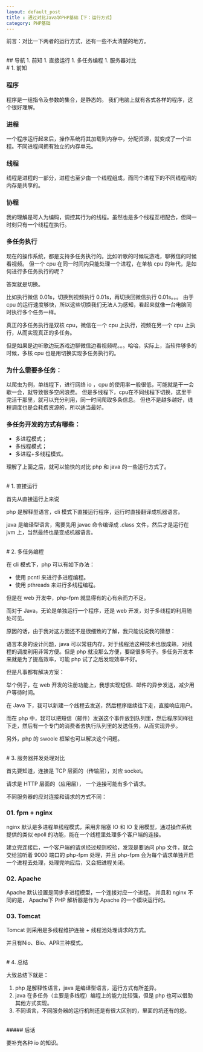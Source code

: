 ```yaml
---
layout: default_post
title : 通过对比Java学PHP基础【下：运行方式】
category: PHP基础
---
```



前言：对比一下两者的运行方式，还有一些不太清楚的地方。

<br>
## 导航
1. 前知
1. 直接运行
1. 多任务编程
1. 服务器对比


<br>
# 1. 前知

### 程序
程序是一组指令及参数的集合，是静态的。
我们电脑上就有各式各样的程序，这个很好理解。

### 进程
一个程序运行起来后，操作系统将其加载到内存中，分配资源，就变成了一个进程。不同进程间拥有独立的内存单元。

### 线程
线程是进程的一部分，进程也至少由一个线程组成，而同个进程下的不同线程间的内存是共享的。

### 协程
我的理解是可人为编码，调控其行为的线程。虽然也是多个线程互相配合，但同一时刻只有一个线程在执行。

### 多任务执行
现在的操作系统，都是支持多任务执行的。比如听歌的时候玩游戏，聊微信的时候看视频。
但一个 cpu 在同一时间内只能处理一个进程，在单核 cpu 的年代，是如何进行多任务执行的呢？

答案就是切换。

比如执行微信 0.01s，切换到视频执行 0.01s，再切换回微信执行 0.01s。。。
由于 cpu 的运行速度够快，所以这些切换我们无法人为感知，看起来就像一台电脑同时执行多个任务一样。

真正的多任务执行是双核 cpu，微信在一个 cpu 上执行，视频在另一个 cpu 上执行，从而实现真正的多任务。

但是如果是边听歌边玩游戏边聊微信边看视频呢。。。哈哈，实际上，当软件够多的时候，多核 cpu 也是用切换实现多任务执行的。

### 为什么需要多任务：

以爬虫为例，单线程下，进行网络 io ，cpu 的使用率一般很低，可能就是干一会歇一会，就导致很多空闲浪费。
但是多线程下，cpu在不同线程下切换，这里干完活干那里，就可以充分利用，同一时间爬取多条信息。
但也不是越多越好，线程调度也是会耗费资源的，所以适当最好。


### 多任务开发的方式有哪些：

- 多进程模式；
- 多线程模式；
- 多进程+多线程模式。


理解了上面之后，就可以愉快的对比 php 和 java 的一些运行方式了。

<br>
# 1. 直接运行

首先从直接运行上来说

php 是解释型语言，cli 模式下直接运行程序，运行时直接翻译成机器语言。

java 是编译型语言，需要先用 javac 命令编译成 .class 文件，然后才是运行在 jvm 上，当然最终也是变成机器语言。

<br>
# 2. 多任务编程

在 cli 模式下，php 可以有如下办法：

- 使用 pcntl 来进行多进程编程。
- 使用 pthreads 来进行多线程编程。

但是在 web 开发中，php-fpm 就显得有的心有余而力不足。

而对于 Java，无论是单独运行一个程序，还是 web 开发，对于多线程的利用随处可见。

原因的话，由于我对这方面还不是很细致的了解，我只能说说我的猜想：

语言本身的设计问题，java 可以常驻内存，对于线程池这种技术也很成熟，对线程的调度利用非常方便。但是 php 就没那么方便，要绕很多弯子。多任务开发本来就是为了提高效率，可能 php 试了之后发现效率不好。

但是凡事都有解决方案：

举个例子，在 web 开发的注册功能上，我想实现短信、邮件的异步发送，减少用户等待时间。

在 Java 下，我可以新建一个线程去发送，然后程序继续往下走，直接响应用户。

而在 php 中，我可以把短信（邮件）发送这个事件放到队列里，然后程序同样往下走，然后有一个专门的消费者去执行队列里的发送任务，从而实现异步。

另外，php 的 swoole 框架也可以解决这个问题。

<br>
# 3. 服务器并发处理对比

首先要知道，连接是 TCP 层面的（传输层），对应 socket。

请求是 HTTP 层面的（应用层）， 一个连接可能有多个请求。

不同服务器的应对连接和请求的方式不同：


### 01. fpm + nginx 

nginx 默认是多进程单线程模式，采用非阻塞 IO 和 IO 复用模型，通过操作系统提供的类似 epoll 的功能，能在一个线程里处理多个客户端的连接。


建立完连接后，一个客户端的请求经过规则校验，发现是要访问 php 文件，就会交给监听着 9000 端口的 php-fpm 处理，并且 php-fpm 会为每个请求单独开启一个进程去处理，处理完响应后，又会把进程关闭。


### 02. Apache
Apache 默认设置是同步多进程模型，一个连接对应一个进程。
并且和 nginx 不同的是， Apache下 PHP 解析器是作为 Apache 的一个模块运行的。

### 03. Tomcat
Tomcat 则采用是多线程维护连接 + 线程池处理请求的方式。

并且有Nio、Bio、APR三种模式。



<br>
# 4. 总结

大致总结下就是：
1. php 是解释性语言，java 是编译型语言，运行方式有所差异。
1. java 在多任务（主要是多线程）编程上的能力比较强，但是 php 也可以借助其他方式实现。
1. 不同语言，不同服务器的运行机制还是有很大区别的，里面的坑还有的挖。

<br>
##### 后话

要补充各种 io 的知识。

